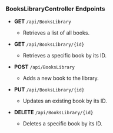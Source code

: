 ### BooksLibraryController Endpoints

- **GET** `/api/BooksLibrary`
  - Retrieves a list of all books.
  
- **GET** `/api/BooksLibrary/{id}`
  - Retrieves a specific book by its ID.
  
- **POST** `/api/BooksLibrary`
  - Adds a new book to the library.
  
- **PUT** `/api/BooksLibrary/{id}`
  - Updates an existing book by its ID.
  
- **DELETE** `/api/BooksLibrary/{id}`
  - Deletes a specific book by its ID.